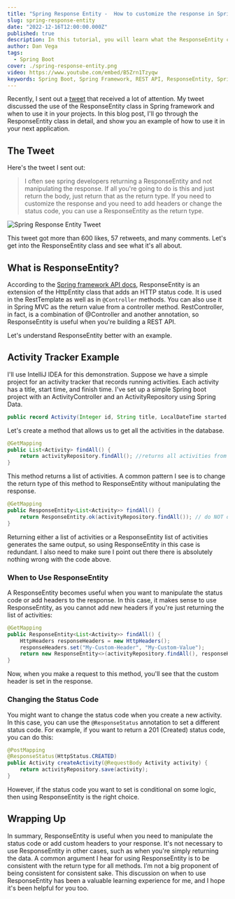 ```yaml
---
title: "Spring Response Entity -  How to customize the response in Spring Boot"
slug: spring-response-entity
date: "2022-12-16T12:00:00.000Z"
published: true
description: In this tutorial, you will learn what the ResponseEntity class is and how it can be used to customize the response in your Spring Boot application.
author: Dan Vega
tags:
  - Spring Boot
cover: ./spring-response-entity.png
video: https://www.youtube.com/embed/B5Zrn1Tzyqw
keywords: Spring Boot, Spring Framework, REST API, ResponseEntity, Spring Boot ResponseEntity, Spring Boot Response
---
```


Recently, I sent out a [tweet](https://twitter.com/therealdanvega/status/1599814600463355906) that received a lot of attention. My tweet discussed the use of the ResponseEntity class in Spring framework and when to use it in your projects. In this blog post, I'll go through the ResponseEntity class in detail, and show you an example of how to use it in your next application.

## The Tweet

Here's the tweet I sent out:

> I often see spring developers returning a ResponseEntity and not manipulating the response. If all you're going to do is this and just return the body, just return that as the return type. If you need to customize the response and you need to add headers or change the status code, you can use a ResponseEntity as the return type.

![Spring Response Entity Tweet](/images/blog/2022/12/16/response-entity-tweet.png)

This tweet got more than 600 likes, 57 retweets, and many comments. Let's get into the ResponseEntity class and see what it's all about.

## What is ResponseEntity?

According to the [Spring framework API docs](https://docs.spring.io/spring-framework/docs/current/reference/html/web.html#mvc-chapter.view-based-rendering), ResponseEntity is an extension of the HttpEntity class that adds an HTTP status code. It is used in the RestTemplate as well as in `@Controller` methods. You can also use it in Spring MVC as the return value from a controller method. RestController, in fact, is a combination of @Controller and another annotation, so ResponseEntity is useful when you're building a REST API.

Let's understand ResponseEntity better with an example.

## Activity Tracker Example

I'll use IntelliJ IDEA for this demonstration. Suppose we have a simple project for an activity tracker that records running activities. Each activity has a title, start time, and finish time. I've set up a simple Spring boot project with an ActivityController and an ActivityRepository using Spring Data.

```java
public record Activity(Integer id, String title, LocalDateTime started, LocalDateTime completed) { }
```

Let's create a method that allows us to get all the activities in the database.

```java
@GetMapping
public List<Activity> findAll() {
    return activityRepository.findAll(); //returns all activities from the repository
}
```

This method returns a list of activities. A common pattern I see is to change the return type of this method to ResponseEntity without manipulating the response.

```java
@GetMapping
public ResponseEntity<List<Activity>> findAll() {
    return ResponseEntity.ok(activityRepository.findAll()); // do NOT do this
}
```

Returning either a list of activities or a ResponseEntity list of activities generates the same output, so using ResponseEntity in this case is redundant. I also need to make sure I point out there there is absolutely nothing wrong with the code above.

### When to Use ResponseEntity

A ResponseEntity becomes useful when you want to manipulate the status code or add headers to the response. In this case, it makes sense to use ResponseEntity, as you cannot add new headers if you're just returning the list of activities:

```java
@GetMapping
public ResponseEntity<List<Activity>> findAll() {
    HttpHeaders responseHeaders = new HttpHeaders();
    responseHeaders.set("My-Custom-Header", "My-Custom-Value");
    return new ResponseEntity<>(activityRepository.findAll(), responseHeaders, HttpStatus.OK);
}
```

Now, when you make a request to this method, you'll see that the custom header is set in the response.

### Changing the Status Code

You might want to change the status code when you create a new activity. In this case, you can use the `@ResponseStatus` annotation to set a different status code. For example, if you want to return a 201 (Created) status code, you can do this:

```java
@PostMapping
@ResponseStatus(HttpStatus.CREATED)
public Activity createActivity(@RequestBody Activity activity) {
    return activityRepository.save(activity);
}
```

However, if the status code you want to set is conditional on some logic, then using ResponseEntity is the right choice.

## Wrapping Up

In summary, ResponseEntity is useful when you need to manipulate the status code or add custom headers to your response. It's not necessary to use ResponseEntity in other cases, such as when you're simply returning the data. A common argument I hear for using ResponseEntity is to be consistent with the return type for all methods. I’m not a big proponent of being consistent for consistent sake. This discussion on when to use ResponseEntity has been a valuable learning experience for me, and I hope it's been helpful for you too.

